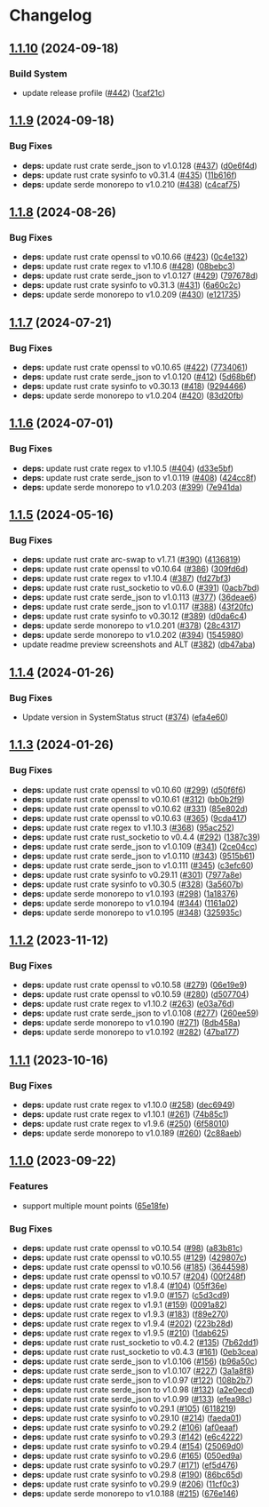 # Changelog

## [1.1.10](https://github.com/eoeo-org/pcsc-rs/compare/v1.1.9...v1.1.10) (2024-09-18)


### Build System

* update release profile ([#442](https://github.com/eoeo-org/pcsc-rs/issues/442)) ([1caf21c](https://github.com/eoeo-org/pcsc-rs/commit/1caf21c4021b4e3fad4dc49264a195a1e18d8220))

## [1.1.9](https://github.com/eoeo-org/pcsc-rs/compare/v1.1.8...v1.1.9) (2024-09-18)


### Bug Fixes

* **deps:** update rust crate serde_json to v1.0.128 ([#437](https://github.com/eoeo-org/pcsc-rs/issues/437)) ([d0e6f4d](https://github.com/eoeo-org/pcsc-rs/commit/d0e6f4d7992d04e9eb0e5dd6f5ef1ece87ff06f6))
* **deps:** update rust crate sysinfo to v0.31.4 ([#435](https://github.com/eoeo-org/pcsc-rs/issues/435)) ([11b616f](https://github.com/eoeo-org/pcsc-rs/commit/11b616fd396938d7ba88b41ab93abf14d0cec8d3))
* **deps:** update serde monorepo to v1.0.210 ([#438](https://github.com/eoeo-org/pcsc-rs/issues/438)) ([c4caf75](https://github.com/eoeo-org/pcsc-rs/commit/c4caf7563d47e8fa52430868ebfb580e77d63702))

## [1.1.8](https://github.com/eoeo-org/pcsc-rs/compare/v1.1.7...v1.1.8) (2024-08-26)


### Bug Fixes

* **deps:** update rust crate openssl to v0.10.66 ([#423](https://github.com/eoeo-org/pcsc-rs/issues/423)) ([0c4e132](https://github.com/eoeo-org/pcsc-rs/commit/0c4e132d46ee8ad9c6d6244e2d33b73a567d35ea))
* **deps:** update rust crate regex to v1.10.6 ([#428](https://github.com/eoeo-org/pcsc-rs/issues/428)) ([08bebc3](https://github.com/eoeo-org/pcsc-rs/commit/08bebc38bbeb6cdcf0273bc6b153eb7e0bb594a3))
* **deps:** update rust crate serde_json to v1.0.127 ([#429](https://github.com/eoeo-org/pcsc-rs/issues/429)) ([797678d](https://github.com/eoeo-org/pcsc-rs/commit/797678d4c9eb743348ede7fa9779462fa2b538cf))
* **deps:** update rust crate sysinfo to v0.31.3 ([#431](https://github.com/eoeo-org/pcsc-rs/issues/431)) ([6a60c2c](https://github.com/eoeo-org/pcsc-rs/commit/6a60c2c9a674f4c777096db36ed1669b9c7f12a3))
* **deps:** update serde monorepo to v1.0.209 ([#430](https://github.com/eoeo-org/pcsc-rs/issues/430)) ([e121735](https://github.com/eoeo-org/pcsc-rs/commit/e121735fcf8ea75f2539a44272f7c1e4866cfbc4))

## [1.1.7](https://github.com/eoeo-org/pcsc-rs/compare/v1.1.6...v1.1.7) (2024-07-21)


### Bug Fixes

* **deps:** update rust crate openssl to v0.10.65 ([#422](https://github.com/eoeo-org/pcsc-rs/issues/422)) ([7734061](https://github.com/eoeo-org/pcsc-rs/commit/77340610fc3c68ff0da1315fbdc1911eed1f8a7a))
* **deps:** update rust crate serde_json to v1.0.120 ([#412](https://github.com/eoeo-org/pcsc-rs/issues/412)) ([5d68b6f](https://github.com/eoeo-org/pcsc-rs/commit/5d68b6f4b461f240506a13432fb0cd69a493a003))
* **deps:** update rust crate sysinfo to v0.30.13 ([#418](https://github.com/eoeo-org/pcsc-rs/issues/418)) ([9294466](https://github.com/eoeo-org/pcsc-rs/commit/929446607067e384abace212e0aca3b0f9717664))
* **deps:** update serde monorepo to v1.0.204 ([#420](https://github.com/eoeo-org/pcsc-rs/issues/420)) ([83d20fb](https://github.com/eoeo-org/pcsc-rs/commit/83d20fb294b87646b214be78faa505c322dbd713))

## [1.1.6](https://github.com/j-eoeo/pcsc-rs/compare/v1.1.5...v1.1.6) (2024-07-01)


### Bug Fixes

* **deps:** update rust crate regex to v1.10.5 ([#404](https://github.com/j-eoeo/pcsc-rs/issues/404)) ([d33e5bf](https://github.com/j-eoeo/pcsc-rs/commit/d33e5bff4dd64344eb00d27b4bcb7ff29119f413))
* **deps:** update rust crate serde_json to v1.0.119 ([#408](https://github.com/j-eoeo/pcsc-rs/issues/408)) ([424cc8f](https://github.com/j-eoeo/pcsc-rs/commit/424cc8fe8ac78c39b3cc2cb6928333019c4e7190))
* **deps:** update serde monorepo to v1.0.203 ([#399](https://github.com/j-eoeo/pcsc-rs/issues/399)) ([7e941da](https://github.com/j-eoeo/pcsc-rs/commit/7e941da8e9c33b92c5dc85d9dcf6456ca699b6ff))

## [1.1.5](https://github.com/j-eoeo/pcsc-rs/compare/v1.1.4...v1.1.5) (2024-05-16)


### Bug Fixes

* **deps:** update rust crate arc-swap to v1.7.1 ([#390](https://github.com/j-eoeo/pcsc-rs/issues/390)) ([4136819](https://github.com/j-eoeo/pcsc-rs/commit/41368195ff4239f04ee530c33a1b6b07895afac8))
* **deps:** update rust crate openssl to v0.10.64 ([#386](https://github.com/j-eoeo/pcsc-rs/issues/386)) ([309fd6d](https://github.com/j-eoeo/pcsc-rs/commit/309fd6d2a9653365213277f6717ee70dc1a918ca))
* **deps:** update rust crate regex to v1.10.4 ([#387](https://github.com/j-eoeo/pcsc-rs/issues/387)) ([fd27bf3](https://github.com/j-eoeo/pcsc-rs/commit/fd27bf34b7b0be9adaca068acdc701f3777435d8))
* **deps:** update rust crate rust_socketio to v0.6.0 ([#391](https://github.com/j-eoeo/pcsc-rs/issues/391)) ([0acb7bd](https://github.com/j-eoeo/pcsc-rs/commit/0acb7bd686312aa7d55b06900347df39cad6f705))
* **deps:** update rust crate serde_json to v1.0.113 ([#377](https://github.com/j-eoeo/pcsc-rs/issues/377)) ([36deae6](https://github.com/j-eoeo/pcsc-rs/commit/36deae6293886db9280d1e3b0e5b8792d81e5807))
* **deps:** update rust crate serde_json to v1.0.117 ([#388](https://github.com/j-eoeo/pcsc-rs/issues/388)) ([43f20fc](https://github.com/j-eoeo/pcsc-rs/commit/43f20fc4f3d727162f7290c99d79516d4540ad7e))
* **deps:** update rust crate sysinfo to v0.30.12 ([#389](https://github.com/j-eoeo/pcsc-rs/issues/389)) ([d0da6c4](https://github.com/j-eoeo/pcsc-rs/commit/d0da6c4f27b13f9db962d1f5db3c0ef486435f2e))
* **deps:** update serde monorepo to v1.0.201 ([#378](https://github.com/j-eoeo/pcsc-rs/issues/378)) ([28c4317](https://github.com/j-eoeo/pcsc-rs/commit/28c4317884bf83d3d02ae74a22e006fcee8559e6))
* **deps:** update serde monorepo to v1.0.202 ([#394](https://github.com/j-eoeo/pcsc-rs/issues/394)) ([1545980](https://github.com/j-eoeo/pcsc-rs/commit/1545980cbd0a83c60a636d3e0871b616306aceab))
* update readme preview screenshots and ALT ([#382](https://github.com/j-eoeo/pcsc-rs/issues/382)) ([db47aba](https://github.com/j-eoeo/pcsc-rs/commit/db47aba14164b7de8cffa1e5c66faf9ad984e2a2))

## [1.1.4](https://github.com/j-eoeo/pcsc-rs/compare/v1.1.3...v1.1.4) (2024-01-26)


### Bug Fixes

* Update version in SystemStatus struct ([#374](https://github.com/j-eoeo/pcsc-rs/issues/374)) ([efa4e60](https://github.com/j-eoeo/pcsc-rs/commit/efa4e6096e54dd749bd34377df0b07a16368669d))

## [1.1.3](https://github.com/j-eoeo/pcsc-rs/compare/v1.1.2...v1.1.3) (2024-01-26)


### Bug Fixes

* **deps:** update rust crate openssl to v0.10.60 ([#299](https://github.com/j-eoeo/pcsc-rs/issues/299)) ([d50f6f6](https://github.com/j-eoeo/pcsc-rs/commit/d50f6f69ba4ea930e80c930db339785d59383c3d))
* **deps:** update rust crate openssl to v0.10.61 ([#312](https://github.com/j-eoeo/pcsc-rs/issues/312)) ([bb0b2f9](https://github.com/j-eoeo/pcsc-rs/commit/bb0b2f94647b1fa091e6005a7cd152cb33dc9a02))
* **deps:** update rust crate openssl to v0.10.62 ([#331](https://github.com/j-eoeo/pcsc-rs/issues/331)) ([85e802d](https://github.com/j-eoeo/pcsc-rs/commit/85e802d1f2d8aed74cf396373fd43bae6c73e96b))
* **deps:** update rust crate openssl to v0.10.63 ([#365](https://github.com/j-eoeo/pcsc-rs/issues/365)) ([9cda417](https://github.com/j-eoeo/pcsc-rs/commit/9cda417afbeeb46d0e8a1652e649763b58cdc04b))
* **deps:** update rust crate regex to v1.10.3 ([#368](https://github.com/j-eoeo/pcsc-rs/issues/368)) ([95ac252](https://github.com/j-eoeo/pcsc-rs/commit/95ac25243f7dd9e45a66a0fb571f32d2d016cbdf))
* **deps:** update rust crate rust_socketio to v0.4.4 ([#292](https://github.com/j-eoeo/pcsc-rs/issues/292)) ([1387c39](https://github.com/j-eoeo/pcsc-rs/commit/1387c39b2b853e330de49e80b36a515d53e7915f))
* **deps:** update rust crate serde_json to v1.0.109 ([#341](https://github.com/j-eoeo/pcsc-rs/issues/341)) ([2ce04cc](https://github.com/j-eoeo/pcsc-rs/commit/2ce04cc554432f50cba9231b6cb115458640f311))
* **deps:** update rust crate serde_json to v1.0.110 ([#343](https://github.com/j-eoeo/pcsc-rs/issues/343)) ([9515b61](https://github.com/j-eoeo/pcsc-rs/commit/9515b61476287e8ff7baef2fb3f7f8685d2980dd))
* **deps:** update rust crate serde_json to v1.0.111 ([#345](https://github.com/j-eoeo/pcsc-rs/issues/345)) ([c3efc60](https://github.com/j-eoeo/pcsc-rs/commit/c3efc60171dd0768a1fdfe0f0bca622a5e36b4b0))
* **deps:** update rust crate sysinfo to v0.29.11 ([#301](https://github.com/j-eoeo/pcsc-rs/issues/301)) ([7977a8e](https://github.com/j-eoeo/pcsc-rs/commit/7977a8ebc66ef84593bd7ed75a23aa8f09cb01bf))
* **deps:** update rust crate sysinfo to v0.30.5 ([#328](https://github.com/j-eoeo/pcsc-rs/issues/328)) ([3a5607b](https://github.com/j-eoeo/pcsc-rs/commit/3a5607bf3f1a5c65d8add731ee4d0c024c4c3517))
* **deps:** update serde monorepo to v1.0.193 ([#298](https://github.com/j-eoeo/pcsc-rs/issues/298)) ([1a18376](https://github.com/j-eoeo/pcsc-rs/commit/1a18376cebab5a71aa6fc2d4f9ca1c2d1a9f115b))
* **deps:** update serde monorepo to v1.0.194 ([#344](https://github.com/j-eoeo/pcsc-rs/issues/344)) ([1161a02](https://github.com/j-eoeo/pcsc-rs/commit/1161a024ab529041ce7e32a5206a030c8586a3ef))
* **deps:** update serde monorepo to v1.0.195 ([#348](https://github.com/j-eoeo/pcsc-rs/issues/348)) ([325935c](https://github.com/j-eoeo/pcsc-rs/commit/325935c2c8db235680e7c0f1afb5ed35792d1185))

## [1.1.2](https://github.com/kazukazu123123/pcsc-rs/compare/v1.1.1...v1.1.2) (2023-11-12)


### Bug Fixes

* **deps:** update rust crate openssl to v0.10.58 ([#279](https://github.com/kazukazu123123/pcsc-rs/issues/279)) ([06e19e9](https://github.com/kazukazu123123/pcsc-rs/commit/06e19e90dfa8ece72f6278cca72afd9a8bcd6185))
* **deps:** update rust crate openssl to v0.10.59 ([#280](https://github.com/kazukazu123123/pcsc-rs/issues/280)) ([d507704](https://github.com/kazukazu123123/pcsc-rs/commit/d507704722251ff649842133c8351cf65d7337c0))
* **deps:** update rust crate regex to v1.10.2 ([#263](https://github.com/kazukazu123123/pcsc-rs/issues/263)) ([e03a76d](https://github.com/kazukazu123123/pcsc-rs/commit/e03a76dd21496c6374490de70d93a2ac28c16e2f))
* **deps:** update rust crate serde_json to v1.0.108 ([#277](https://github.com/kazukazu123123/pcsc-rs/issues/277)) ([260ee59](https://github.com/kazukazu123123/pcsc-rs/commit/260ee590f1452566079d63273d1493779fec8413))
* **deps:** update serde monorepo to v1.0.190 ([#271](https://github.com/kazukazu123123/pcsc-rs/issues/271)) ([8db458a](https://github.com/kazukazu123123/pcsc-rs/commit/8db458a5881914d54ff3981a329c2ae98e30cdda))
* **deps:** update serde monorepo to v1.0.192 ([#282](https://github.com/kazukazu123123/pcsc-rs/issues/282)) ([47ba177](https://github.com/kazukazu123123/pcsc-rs/commit/47ba1775db4d3965e3a3e630da0b5ce06f4a4b6f))

## [1.1.1](https://github.com/kazukazu123123/pcsc-rs/compare/v1.1.0...v1.1.1) (2023-10-16)


### Bug Fixes

* **deps:** update rust crate regex to v1.10.0 ([#258](https://github.com/kazukazu123123/pcsc-rs/issues/258)) ([dec6949](https://github.com/kazukazu123123/pcsc-rs/commit/dec6949d5fd7cecc0c295ede88004cb1ef3eb5c7))
* **deps:** update rust crate regex to v1.10.1 ([#261](https://github.com/kazukazu123123/pcsc-rs/issues/261)) ([74b85c1](https://github.com/kazukazu123123/pcsc-rs/commit/74b85c1e9714fc793da163d1d8a90ec61ea40d64))
* **deps:** update rust crate regex to v1.9.6 ([#250](https://github.com/kazukazu123123/pcsc-rs/issues/250)) ([6f58010](https://github.com/kazukazu123123/pcsc-rs/commit/6f5801085aefb1cdaa9f11cfea813ee308a41786))
* **deps:** update serde monorepo to v1.0.189 ([#260](https://github.com/kazukazu123123/pcsc-rs/issues/260)) ([2c88aeb](https://github.com/kazukazu123123/pcsc-rs/commit/2c88aeb9639a22fb700eed18ec882de489e42e2f))

## [1.1.0](https://github.com/kazukazu123123/pcsc-rs/compare/v1.0.0...v1.1.0) (2023-09-22)


### Features

* support multiple mount points ([65e18fe](https://github.com/kazukazu123123/pcsc-rs/commit/65e18fe02ef3f1c6b396ee8061c988efc1a95cde))


### Bug Fixes

* **deps:** update rust crate openssl to v0.10.54 ([#98](https://github.com/kazukazu123123/pcsc-rs/issues/98)) ([a83b81c](https://github.com/kazukazu123123/pcsc-rs/commit/a83b81c429b005c182eb3b48d8e2a4e43bf7cb50))
* **deps:** update rust crate openssl to v0.10.55 ([#129](https://github.com/kazukazu123123/pcsc-rs/issues/129)) ([429807c](https://github.com/kazukazu123123/pcsc-rs/commit/429807cb164c3ca0f7cf25f71ab637de7b1bf288))
* **deps:** update rust crate openssl to v0.10.56 ([#185](https://github.com/kazukazu123123/pcsc-rs/issues/185)) ([3644598](https://github.com/kazukazu123123/pcsc-rs/commit/36445980d365c6982ef902bf76abcf523d380994))
* **deps:** update rust crate openssl to v0.10.57 ([#204](https://github.com/kazukazu123123/pcsc-rs/issues/204)) ([00f248f](https://github.com/kazukazu123123/pcsc-rs/commit/00f248fd9564871042463778f54d35413f2d38b5))
* **deps:** update rust crate regex to v1.8.4 ([#104](https://github.com/kazukazu123123/pcsc-rs/issues/104)) ([05ff36e](https://github.com/kazukazu123123/pcsc-rs/commit/05ff36e0cc93195da2a5631a530782eb1a08e52e))
* **deps:** update rust crate regex to v1.9.0 ([#157](https://github.com/kazukazu123123/pcsc-rs/issues/157)) ([c5d3cd9](https://github.com/kazukazu123123/pcsc-rs/commit/c5d3cd94702416dc6ed6e43ae98c3bdb75f368f2))
* **deps:** update rust crate regex to v1.9.1 ([#159](https://github.com/kazukazu123123/pcsc-rs/issues/159)) ([0091a82](https://github.com/kazukazu123123/pcsc-rs/commit/0091a82d12e1b87ed807528a1a61eb612b072f4e))
* **deps:** update rust crate regex to v1.9.3 ([#183](https://github.com/kazukazu123123/pcsc-rs/issues/183)) ([f89e270](https://github.com/kazukazu123123/pcsc-rs/commit/f89e270cc688c0cb3ab60b729b499b56574dde1c))
* **deps:** update rust crate regex to v1.9.4 ([#202](https://github.com/kazukazu123123/pcsc-rs/issues/202)) ([223b28d](https://github.com/kazukazu123123/pcsc-rs/commit/223b28dcf09a9ddc454b776f75d16cf59153608e))
* **deps:** update rust crate regex to v1.9.5 ([#210](https://github.com/kazukazu123123/pcsc-rs/issues/210)) ([1dab625](https://github.com/kazukazu123123/pcsc-rs/commit/1dab625088279c5470d173bc162083afc4d2cec1))
* **deps:** update rust crate rust_socketio to v0.4.2 ([#135](https://github.com/kazukazu123123/pcsc-rs/issues/135)) ([7b62dd1](https://github.com/kazukazu123123/pcsc-rs/commit/7b62dd1ce4a767e2831220893e571d03530dc625))
* **deps:** update rust crate rust_socketio to v0.4.3 ([#161](https://github.com/kazukazu123123/pcsc-rs/issues/161)) ([0eb3cea](https://github.com/kazukazu123123/pcsc-rs/commit/0eb3ceaf266787ab70e8935be08214bb3efceaa5))
* **deps:** update rust crate serde_json to v1.0.106 ([#156](https://github.com/kazukazu123123/pcsc-rs/issues/156)) ([b96a50c](https://github.com/kazukazu123123/pcsc-rs/commit/b96a50cfeed138daf59e44bb024104027424098a))
* **deps:** update rust crate serde_json to v1.0.107 ([#227](https://github.com/kazukazu123123/pcsc-rs/issues/227)) ([3a1a8f8](https://github.com/kazukazu123123/pcsc-rs/commit/3a1a8f85cb034d00a629eaa7a5c03108200df173))
* **deps:** update rust crate serde_json to v1.0.97 ([#122](https://github.com/kazukazu123123/pcsc-rs/issues/122)) ([108b2b7](https://github.com/kazukazu123123/pcsc-rs/commit/108b2b7b91b7cfc67dc5624eb2134cbc084bc956))
* **deps:** update rust crate serde_json to v1.0.98 ([#132](https://github.com/kazukazu123123/pcsc-rs/issues/132)) ([a2e0ecd](https://github.com/kazukazu123123/pcsc-rs/commit/a2e0ecdec822f97e2e8f670ebaf144f07cb4ca41))
* **deps:** update rust crate serde_json to v1.0.99 ([#133](https://github.com/kazukazu123123/pcsc-rs/issues/133)) ([efea98c](https://github.com/kazukazu123123/pcsc-rs/commit/efea98c712fa20b1afb412242180d14caa8bc62f))
* **deps:** update rust crate sysinfo to v0.29.1 ([#105](https://github.com/kazukazu123123/pcsc-rs/issues/105)) ([6118219](https://github.com/kazukazu123123/pcsc-rs/commit/61182193fc0a843a4a7e5ccd8ff48e384581bbaa))
* **deps:** update rust crate sysinfo to v0.29.10 ([#214](https://github.com/kazukazu123123/pcsc-rs/issues/214)) ([faeda01](https://github.com/kazukazu123123/pcsc-rs/commit/faeda01169e4e6a0cc1a063424d54a0b5a6472f1))
* **deps:** update rust crate sysinfo to v0.29.2 ([#106](https://github.com/kazukazu123123/pcsc-rs/issues/106)) ([af0eaaf](https://github.com/kazukazu123123/pcsc-rs/commit/af0eaaf4fa48536d97c460e041a313d2085f96a9))
* **deps:** update rust crate sysinfo to v0.29.3 ([#142](https://github.com/kazukazu123123/pcsc-rs/issues/142)) ([e6c4222](https://github.com/kazukazu123123/pcsc-rs/commit/e6c4222bea89db8dbe203157a95fe94d45a5fb7e))
* **deps:** update rust crate sysinfo to v0.29.4 ([#154](https://github.com/kazukazu123123/pcsc-rs/issues/154)) ([25069d0](https://github.com/kazukazu123123/pcsc-rs/commit/25069d040f66a7236121f93b18333d68c572115c))
* **deps:** update rust crate sysinfo to v0.29.6 ([#165](https://github.com/kazukazu123123/pcsc-rs/issues/165)) ([050ed9a](https://github.com/kazukazu123123/pcsc-rs/commit/050ed9a92352293b841386a9ed3903f509a24153))
* **deps:** update rust crate sysinfo to v0.29.7 ([#171](https://github.com/kazukazu123123/pcsc-rs/issues/171)) ([ef5d476](https://github.com/kazukazu123123/pcsc-rs/commit/ef5d47689e0b5f0df3a2410fbb4ac3f093f6d1b6))
* **deps:** update rust crate sysinfo to v0.29.8 ([#190](https://github.com/kazukazu123123/pcsc-rs/issues/190)) ([86bc65d](https://github.com/kazukazu123123/pcsc-rs/commit/86bc65d037ae23789d1e35d1b99932ad407e2051))
* **deps:** update rust crate sysinfo to v0.29.9 ([#206](https://github.com/kazukazu123123/pcsc-rs/issues/206)) ([11cf0c3](https://github.com/kazukazu123123/pcsc-rs/commit/11cf0c3557863d346a7ad067f2fda9e85650f8f8))
* **deps:** update serde monorepo to v1.0.188 ([#215](https://github.com/kazukazu123123/pcsc-rs/issues/215)) ([676e146](https://github.com/kazukazu123123/pcsc-rs/commit/676e14611a7cacea5a5c242b0041b0ead6b2c3c9))
